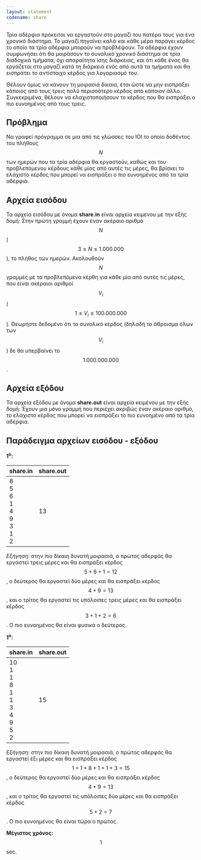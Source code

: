```yaml
---
layout: statement
codename: share
---
```


Τρία αδέρφια πρόκειται να εργαστούν στο μαγαζί του πατέρα τους για ένα χρονικό διάστημα. Το μαγαζί πηγαίνει καλά και κάθε μέρα παράγει κέρδος το οποίο τα τρία αδέρφια μπορούν να προβλέψουν. Τα αδέρφια έχουν συμφωνήσει ότι θα μοιράσουν το συνολικό χρονικό διάστημα σε τρία διαδοχικά τμήματα, όχι απαραίτητα ίσης διάρκειας, και ότι κάθε ένας θα εργάζεται στο μαγαζί κατά τη διάρκεια ενός από αυτά τα τμήματα και θα εισπράτει το αντίστοιχο κέρδος για λογαριασμό του.

Θέλουν όμως να κάνουν τη μοιρασιά δίκαια, έτσι ώστε να μην εισπράξει κάποιος από τους τρεις πολύ περισσότερο κέρδος από κάποιον άλλο. Συγκεκριμένα, θέλουν να ελαχιστοποιήσουν το κέρδος που θα εισπράξει ο πιο ευνοημένος από τους τρεις.

## Πρόβλημα

Nα γραφεί πρόγραμμα σε μια από τις γλώσσες του ΙΟΙ το οποίο δοθέντος του πλήθους $$N$$ των ημερών που τα τρία αδέρφια θα εργαστούν, καθώς και του προβλεπόμενου κέρδους κάθε μίας από αυτές τις μέρες, θα βρίσκει το ελάχιστο κέρδος που μπορεί να εισπράξει ο πιο ευνοημένος από τα τρία αδέρφια.

## Aρχεία εισόδου

Τα αρχεία εισόδου με όνομα **share.in** είναι αρχεία κειμένου με την εξής δομή: Στην πρώτη γραμμή έχουν έναν ακέραιο αριθμό $$N$$ ($$3 \leq N \leq 1.000.000$$), το πλήθος των ημερών. Ακολουθούν $$N$$ γραμμές με τα προβλεπόμενα κέρθη για κάθε μία από αυτές τις μέρες, που είναι ακέραιοι αριθμοί $$V_i$$ ($$1 \leq V_i \leq 100.000.000$$). Θεωρήστε δεδομένο ότι το συνολικό κέρδος (δηλαδή το άθροισμα όλων των $$V_i$$) δε θα υπερβαίνει το $$1.000.000.000$$.

## Aρχεία εξόδου

Τα αρχεία εξόδου με όνομα **share.out** είναι αρχεία κειμένου με την εξής δομή: Έχουν μια μόνο γραμμή που περιέχει ακριβώς έναν ακέραιο αριθμό, το ελάχιστο κέρδος που μπορεί να εισπράξει το πιο ευνοημένο από τα τρία αδέρφια.

## Παράδειγμα αρχείων εισόδου - εξόδου

**1<sup>o</sup>:**

| **share.in**                         | **share.out** |
| ------------------------------------ | ------------- |
| 8 <br> 5 <br> 6 <br> 1 <br> 4 <br> 9 <br> 3 <br> 1 <br> 2 | 13 |

*Εξήγηση:* στην πιο δίκαιη δυνατή μοιρασιά, ο πρώτος αδερφός θα εργαστεί τρεις μέρες και θα εισπράξει κέρδος $$5+6+1=12$$, ο δεύτερος θα εργαστεί δύο μέρες και θα εισπράξει κέρδος $$4+9=13$$, και ο τρίτος θα εργαστεί τις υπόλοιπες τρεις μέρες και θα εισπράξει κέρδος $$3+1+2=6$$. Ο πιο ευνοημένος θα είναι φυσικά ο δεύτερος.

**1<sup>o</sup>:**

| **share.in**                         | **share.out** |
| ------------------------------------ | ------------- |
| 10 <br> 1 <br> 1 <br> 8 <br> 1 <br> 1 <br> 3 <br> 4 <br> 9 <br> 5 <br> 2 | 15 |

*Εξήγηση:* στην πιο δίκαιη δυνατή μοιρασιά, ο πρώτος αδερφός θα εργαστεί έξι μέρες και θα εισπράξει κέρδος $$1+1+8+1+1+3=15$$, ο δεύτερος θα εργαστεί δύο μέρες και θα εισπράξει κέρδος $$4+9=13$$, και ο τρίτος θα εργαστεί τις υπόλοιπες δύο μέρες και θα εισπράξει κέρδος $$5+2=7$$. Ο πιο ευνοημένος θα είναι τώρα ο πρώτος.

**Μέγιστος χρόνος:** $$1$$ sec. <br>
